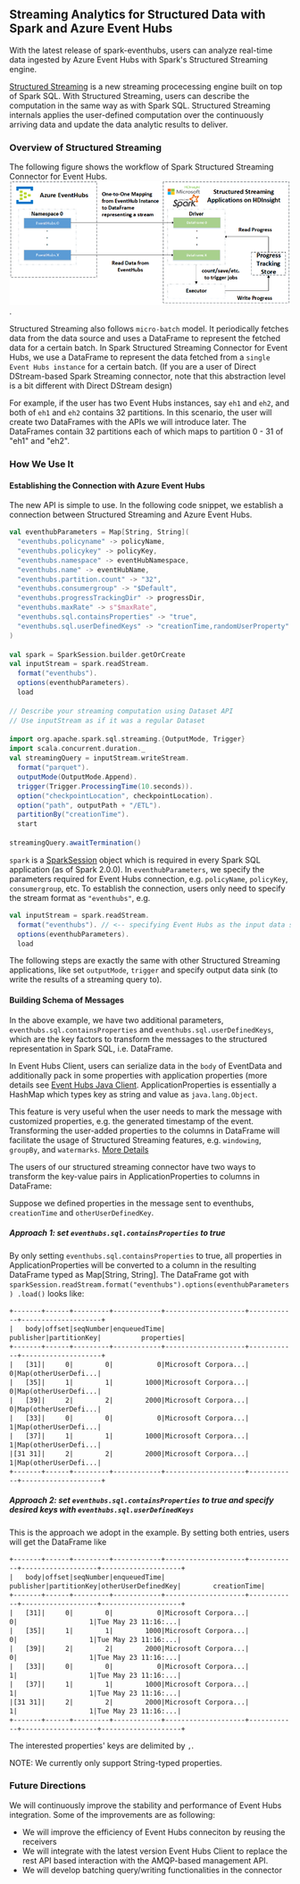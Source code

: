 ## Streaming Analytics for Structured Data with Spark and Azure Event Hubs

With the latest release of spark-eventhubs, users can analyze real-time data ingested by Azure Event Hubs with Spark's Structured Streaming engine.

[Structured Streaming](http://spark.apache.org/docs/latest/structured-streaming-programming-guide.html) is a new streaming procecessing engine built on top of Spark SQL. With Structured Streaming, users can describe the computation in the same way as with Spark SQL. Structured Streaming internals applies the user-defined computation over the continuously arriving data and update the data analytic results to deliver.

### Overview of Structured Streaming

The following figure shows the workflow of Spark Structured Streaming Connector for Event Hubs. ![Image of Workflow](imgs/workflow_ss.png).

Structured Streaming also follows `micro-batch` model. It periodically fetches data from the data source and uses a DataFrame to represent the fetched data for a certain batch. In Spark Structured Streaming Connector for Event Hubs, we use a DataFrame to represent the data fetched from a `single Event Hubs instance` for a certain batch. (If you are a user of Direct DStream-based Spark Streaming connector, note that this abstraction level is a bit different with Direct DStream design)

For example, if the user has two Event Hubs instances, say `eh1` and `eh2`, and both of `eh1` and `eh2` contains 32 partitions. In this scenario, the user will create two DataFrames with the APIs we will introduce later. The DataFrames contain 32 partitions each of which maps to partition 0 - 31 of "eh1" and "eh2".

### How We Use It

#### Establishing the Connection with Azure Event Hubs

The new API is simple to use. In the following code snippet, we establish a connection between Structured Streaming and Azure Event Hubs.

```scala
val eventhubParameters = Map[String, String](
  "eventhubs.policyname" -> policyName,
  "eventhubs.policykey" -> policyKey,
  "eventhubs.namespace" -> eventHubNamespace,
  "eventhubs.name" -> eventHubName,
  "eventhubs.partition.count" -> "32",
  "eventhubs.consumergroup" -> "$Default",
  "eventhubs.progressTrackingDir" -> progressDir,
  "eventhubs.maxRate" -> s"$maxRate",
  "eventhubs.sql.containsProperties" -> "true",
  "eventhubs.sql.userDefinedKeys" -> "creationTime,randomUserProperty"
)

val spark = SparkSession.builder.getOrCreate
val inputStream = spark.readStream.
  format("eventhubs").
  options(eventhubParameters).
  load

// Describe your streaming computation using Dataset API
// Use inputStream as if it was a regular Dataset

import org.apache.spark.sql.streaming.{OutputMode, Trigger}
import scala.concurrent.duration._
val streamingQuery = inputStream.writeStream.
  format("parquet").
  outputMode(OutputMode.Append).
  trigger(Trigger.ProcessingTime(10.seconds)).
  option("checkpointLocation", checkpointLocation).
  option("path", outputPath + "/ETL").
  partitionBy("creationTime").
  start

streamingQuery.awaitTermination()
```

`spark` is a [SparkSession](http://spark.apache.org/docs/latest/api/scala/index.html#org.apache.spark.sql.SparkSession) object which is required in every Spark SQL application (as of Spark 2.0.0). In `eventhubParameters`, we specify the parameters required for Event Hubs connection, e.g. `policyName`, `policyKey`, `consumergroup`, etc. To establish the connection, users only need to specify the stream format as `"eventhubs"`, e.g.

```scala
val inputStream = spark.readStream.
  format("eventhubs"). // <-- specifying Event Hubs as the input data source
  options(eventhubParameters).
  load
```
  
The following steps are exactly the same with other Structured Streaming applications, like set `outputMode`, `trigger` and specify output data sink (to write the results of a streaming query to).

#### Building Schema of Messages

In the above example, we have two additional parameters, `eventhubs.sql.containsProperties` and `eventhubs.sql.userDefinedKeys`, which are the key factors to transform the messages to the structured representation in Spark SQL, i.e. DataFrame.

In Event Hubs Client, users can serialize data in the `body` of EventData and additionally pack in some properties with application properties (more details see [Event Hubs Java Client](https://github.com/Azure/azure-event-hubs-java). ApplicationProperties is essentially a HashMap which types key as string and value as `java.lang.Object`.

This feature is very useful when the user needs to mark the message with customized properties, e.g. the generated timestamp of the event. Transforming the user-added properties to the columns in DataFrame will facilitate the usage of Structured Streaming features, e.g. `windowing`, `groupBy`, and `watermarks`. [More Details](http://spark.apache.org/docs/latest/structured-streaming-programming-guide.html#operations-on-streaming-dataframesdatasets)

The users of our structured streaming connector have two ways to transform the key-value pairs in ApplicationProperties to columns in DataFrame:

Suppose we defined properties in the message sent to eventhubs, `creationTime` and `otherUserDefinedKey`.

##### Approach 1: set `eventhubs.sql.containsProperties` to true

By only setting `eventhubs.sql.containsProperties` to true, all properties in ApplicationProperties will be converted to a column in the resulting DataFrame typed as Map[String, String]. The DataFrame got with `sparkSession.readStream.format("eventhubs").options(eventhubParameters)
  .load()` looks like:
  
  ```
  +-------+------+---------+------------+--------------------+------------+--------------------+
|   body|offset|seqNumber|enqueuedTime|           publisher|partitionKey|          properties|
+-------+------+---------+------------+--------------------+------------+--------------------+
|   [31]|     0|        0|           0|Microsoft Corpora...|           0|Map(otherUserDefi...|
|   [35]|     1|        1|        1000|Microsoft Corpora...|           0|Map(otherUserDefi...|
|   [39]|     2|        2|        2000|Microsoft Corpora...|           0|Map(otherUserDefi...|
|   [33]|     0|        0|           0|Microsoft Corpora...|           1|Map(otherUserDefi...|
|   [37]|     1|        1|        1000|Microsoft Corpora...|           1|Map(otherUserDefi...|
|[31 31]|     2|        2|        2000|Microsoft Corpora...|           1|Map(otherUserDefi...|
+-------+------+---------+------------+--------------------+------------+--------------------+

  ```
  
##### Approach 2: set `eventhubs.sql.containsProperties` to true and specify desired keys with `eventhubs.sql.userDefinedKeys`

This is the approach we adopt in the example. By setting both entries, users will get the DataFrame like 

```
+-------+------+---------+------------+--------------------+------------+-------------------+--------------------+
|   body|offset|seqNumber|enqueuedTime|           publisher|partitionKey|otherUserDefinedKey|        creationTime|
+-------+------+---------+------------+--------------------+------------+-------------------+--------------------+
|   [31]|     0|        0|           0|Microsoft Corpora...|           0|                  1|Tue May 23 11:16:...|
|   [35]|     1|        1|        1000|Microsoft Corpora...|           0|                  1|Tue May 23 11:16:...|
|   [39]|     2|        2|        2000|Microsoft Corpora...|           0|                  1|Tue May 23 11:16:...|
|   [33]|     0|        0|           0|Microsoft Corpora...|           1|                  1|Tue May 23 11:16:...|
|   [37]|     1|        1|        1000|Microsoft Corpora...|           1|                  1|Tue May 23 11:16:...|
|[31 31]|     2|        2|        2000|Microsoft Corpora...|           1|                  1|Tue May 23 11:16:...|
+-------+------+---------+------------+--------------------+------------+-------------------+--------------------+
```

The interested properties' keys are delimited by `,`. 

NOTE: We currently only support String-typed properties.

### Future Directions

We will continuously improve the stability and performance of Event Hubs integration. Some of the improvements are as following:

* We will improve the efficiency of Event Hubs conneciton by reusing the receivers
* We will integrate with the latest version Event Hubs Client to replace the rest API based interaction with the AMQP-based management API.
* We will develop batching query/writing functionalities in the connector
